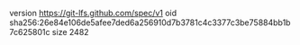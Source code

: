 version https://git-lfs.github.com/spec/v1
oid sha256:26e84e106de5afee7ded6a256910d7b3781c4c3377c3be75884bb1b7c625801c
size 2482
